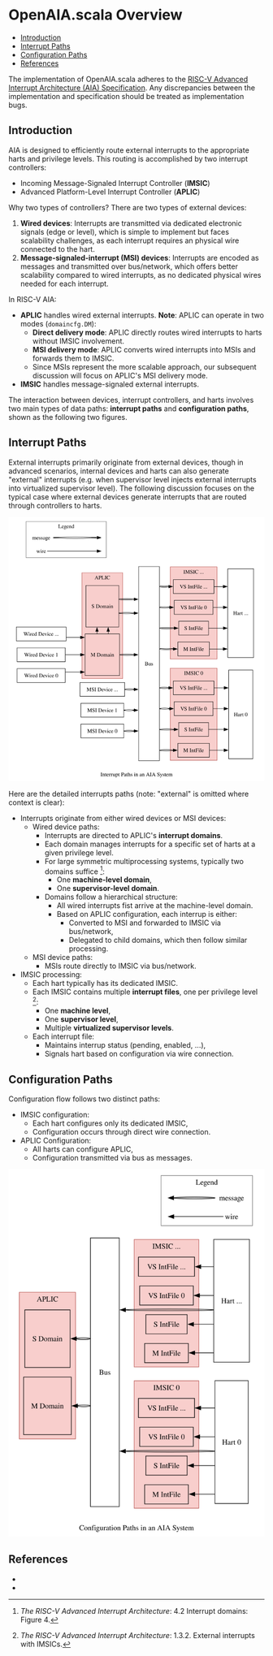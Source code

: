 # OpenAIA.scala Overview

<!-- vim-markdown-toc GFM -->

* [Introduction](#introduction)
* [Interrupt Paths](#interrupt-paths)
* [Configuration Paths](#configuration-paths)
* [References](#references)

<!-- vim-markdown-toc -->

The implementation of OpenAIA.scala adheres to the [RISC-V Advanced Interrupt Architecture (AIA) Specification](https://github.com/riscv/riscv-aia).
Any discrepancies between the implementation and specification should be treated as implementation bugs.

## Introduction

AIA is designed to efficiently route external interrupts to the appropriate harts and privilege levels.
This routing is accomplished by two interrupt controllers:

* Incoming Message-Signaled Interrupt Controller (**IMSIC**)
* Advanced Platform-Level Interrupt Controller (**APLIC**)

Why two types of controllers?
There are two types of external devices:

1. **Wired devices**:
  Interrupts are transmitted via dedicated electronic signals (edge or level),
  which is simple to implement but faces scalability challenges,
  as each interrupt requires an physical wire connected to the hart.
2. **Message-signaled-interrupt (MSI) devices**:
  Interrupts are encoded as messages and transmitted over bus/network,
  which offers better scalability compared to wired interrupts,
  as no dedicated physical wires needed for each interrupt.

In RISC-V AIA:

* **APLIC** handles wired external interrupts.
  **Note**: APLIC can operate in two modes (`domaincfg.DM`):
  * **Direct delivery mode**: APLIC directly routes wired interrupts to harts without IMSIC involvement.
  * **MSI delivery mode**: APLIC converts wired interrupts into MSIs and forwards them to IMSIC.
  * Since MSIs represent the more scalable approach, our subsequent discussion will focus on APLIC's MSI delivery mode.
* **IMSIC** handles message-signaled external interrupts.

The interaction between devices, interrupt controllers, and harts involves two main types of data paths:
**interrupt paths** and **configuration paths**, shown as the following two figures.

## Interrupt Paths

External interrupts primarily originate from external devices,
though in advanced scenarios, internal devices and harts can also generate "external" interrupts
(e.g. when supervisor level injects external interrupts into virtualized supervisor level).
The following discussion focuses on the typical case where external devices generate interrupts that are routed through controllers to harts.

![](./images/arch_interrupt_py.svg)

Here are the detailed interrupts paths (note: "external" is omitted where context is clear):

* Interrupts originate from either wired devices or MSI devices:
  * Wired device paths:
    * Interrupts are directed to APLIC's **interrupt domains**.
    * Each domain manages interrupts for a specific set of harts at a given privilege level.
    * For large symmetric multiprocessing systems, typically two domains suffice [^two_interrupt_domains]:
      * One **machine-level domain**,
      * One **supervisor-level domain**.
    * Domains follow a hierarchical structure:
      * All wired interrupts fist arrive at the machine-level domain.
      * Based on APLIC configuration, each interrup is either:
        * Converted to MSI and forwarded to IMSIC via bus/network,
        * Delegated to child domains, which then follow similar processing.
  * MSI device paths:
    * MSIs route directly to IMSIC via bus/network.
* IMSIC processing:
  * Each hart typically has its dedicated IMSIC.
  * Each IMSIC contains multiple **interrupt files**, one per privilege level [^one_imsic_per_hart]:
    * One **machine level**,
    * One **supervisor level**,
    * Multiple **virtualized supervisor levels**.
  * Each interrupt file:
    * Maintains interrup status (pending, enabled, ...),
    * Signals hart based on configuration via wire connection.

## Configuration Paths

Configuration flow follows two distinct paths:

* IMSIC configuration:
  * Each hart configures only its dedicated IMSIC,
  * Configuration occurs through direct wire connection.
* APLIC Configuration:
  * All harts can configure APLIC,
  * Configuration transmitted via bus as messages.

![](./images/arch_configure_py.svg)

## References

* [^two_interrupt_domains]: *The RISC-V Advanced Interrupt Architecture*: 4.2 Interrupt domains: Figure 4.
* [^one_imsic_per_hart]: *The RISC-V Advanced Interrupt Architecture*: 1.3.2. External interrupts with IMSICs.
